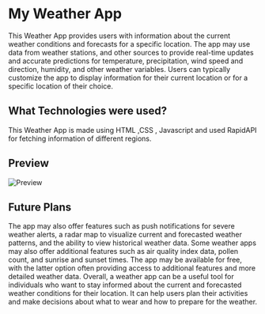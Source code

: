 # My Weather App
This Weather App provides users with information about the current weather conditions and forecasts for a specific location. The app may use data from weather stations, and other sources to provide real-time updates and accurate predictions for temperature, precipitation, wind speed and direction, humidity, and other weather variables. Users can typically customize the app to display information for their current location or for a specific location of their choice.

## What Technologies were used?
This Weather App is made using HTML ,CSS , Javascript and used RapidAPI for fetching information of different regions.

## Preview
![Preview](![image](https://user-images.githubusercontent.com/105844448/214547418-a5fa4f1b-1ad2-4f5a-b43a-721f85e88254.png))

## Future Plans
The app may also offer features such as push notifications for severe weather alerts, a radar map to visualize current and forecasted weather patterns, and the ability to view historical weather data. Some weather apps may also offer additional features such as air quality index data, pollen count, and sunrise and sunset times. The app may be available for free, with the latter option often providing access to additional features and more detailed weather data. Overall, a weather app can be a useful tool for individuals who want to stay informed about the current and forecasted weather conditions for their location. It can help users plan their activities and make decisions about what to wear and how to prepare for the weather.
